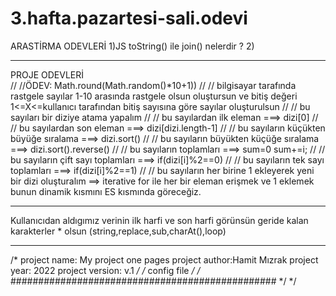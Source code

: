 # 3.hafta.pazartesi-sali.odevi
   ARASTİRMA ODEVLERİ
 1)JS  toString() ile join()  nelerdir ?
 2)

****************************
   PROJE ODEVLERİ  
  // //ÖDEV: Math.round(Math.random()*10+1))
// // bilgisayar tarafında rastgele  sayılar 1-10 arasında rastgele olsun oluştursun ve bitiş değeri 1<=X<=kullanıcı tarafından bitiş sayısına göre sayılar oluşturulsun
// // bu sayıları bir diziye atama yapalım
// // bu sayılardan ilk eleman  ===> dizi[0]
// // bu sayılardan son eleman ===> dizi[dizi.length-1]
// // bu sayıların küçükten büyüğe sıralama ===> dizi.sort()
// // bu sayıların büyükten küçüğe sıralama ===> dizi.sort().reverse()
// // bu sayıların toplamları  ===> sum=0  sum+=i;
// // bu sayıların çift sayı toplamları  ===> if(dizi[i]%2==0)
// // bu sayıların tek sayı toplamları  ===> if(dizi[i]%2==1)
// // bu sayıların her birine 1 ekleyerek yeni bir dizi oluşturalım ==> iterative for ile her bir eleman erişmek ve 1 eklemek bunun dinamik kısmını ES kısmında göreceğiz.
*************************************
 Kullanıcıdan aldıgımız verinin ilk harfi ve son harfi görünsün
 geride kalan karakterler * olsun (string,replace,sub,charAt(),loop)
***********************************
/*
project name: My project one pages
project author:Hamit Mızrak
project year: 2022
project version: v.1
*/
/* config file */
/* ################################################ */
 */

